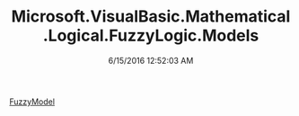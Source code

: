 ﻿---
title: Microsoft.VisualBasic.Mathematical.Logical.FuzzyLogic.Models
date: 6/15/2016 12:52:03 AM
---

[FuzzyModel](T-Microsoft.VisualBasic.Mathematical.Logical.FuzzyLogic.Models.FuzzyModel.html)

